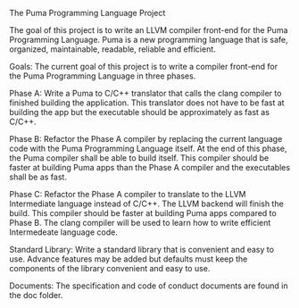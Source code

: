 ﻿The Puma Programming Language Project

The goal of this project is to write an LLVM compiler front-end for the Puma Programming Language. Puma is a new programming language that is safe, organized, maintainable, readable, reliable and efficient.

Goals:
The current goal of this project is to write a compiler front-end for the Puma Programming Language in three phases.

Phase A:
Write a Puma to C/C++ translator that calls the clang compiler to finished building the application. This translator does not have to be fast at building the app but the executable should be approximately as fast as C/C++.

Phase B:
Refactor the Phase A compiler by replacing the current language code with the Puma Programming Language itself.  At the end of this phase, the Puma compiler shall be able to build itself.  This compiler should be faster at building Puma apps than the Phase A compiler and the executables shall be as fast.

Phase C:
Refactor the Phase A compiler to translate to the LLVM Intermediate language instead of C/C++.  The LLVM backend will finish the build.  This compiler should be faster at building Puma apps compared to Phase B.  The clang compiler will be used to learn how to write efficient Intermedeate language code.  

Standard Library:
Write a standard library that is convenient and easy to use.  Advance features may be added but defaults must keep the components of the library convenient and easy to use.

Documents:
The specification and code of conduct documents are found in the doc folder.  


